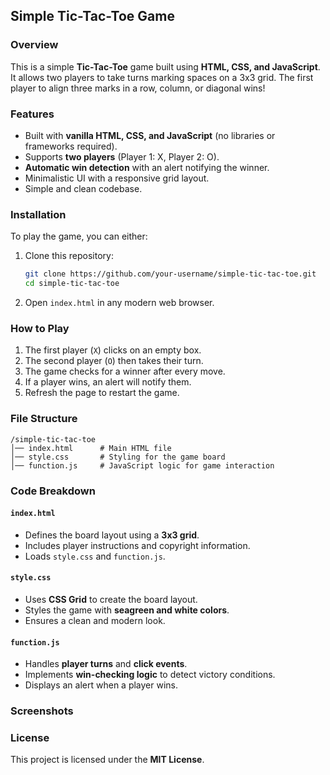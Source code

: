 ## Simple Tic-Tac-Toe Game

### Overview
This is a simple **Tic-Tac-Toe** game built using **HTML, CSS, and JavaScript**. It allows two players to take turns marking spaces on a 3x3 grid. The first player to align three marks in a row, column, or diagonal wins!

### Features
- Built with **vanilla HTML, CSS, and JavaScript** (no libraries or frameworks required).
- Supports **two players** (Player 1: X, Player 2: O).
- **Automatic win detection** with an alert notifying the winner.
- Minimalistic UI with a responsive grid layout.
- Simple and clean codebase.

### Installation
To play the game, you can either:
1. Clone this repository:
   ```sh
   git clone https://github.com/your-username/simple-tic-tac-toe.git
   cd simple-tic-tac-toe
   ```
2. Open `index.html` in any modern web browser.

### How to Play
1. The first player (`X`) clicks on an empty box.
2. The second player (`O`) then takes their turn.
3. The game checks for a winner after every move.
4. If a player wins, an alert will notify them.
5. Refresh the page to restart the game.

### File Structure
```
/simple-tic-tac-toe
│── index.html      # Main HTML file
│── style.css       # Styling for the game board
│── function.js     # JavaScript logic for game interaction
```

### Code Breakdown
#### `index.html`
- Defines the board layout using a **3x3 grid**.
- Includes player instructions and copyright information.
- Loads `style.css` and `function.js`.

#### `style.css`
- Uses **CSS Grid** to create the board layout.
- Styles the game with **seagreen and white colors**.
- Ensures a clean and modern look.

#### `function.js`
- Handles **player turns** and **click events**.
- Implements **win-checking logic** to detect victory conditions.
- Displays an alert when a player wins.

### Screenshots


### License
This project is licensed under the **MIT License**.
